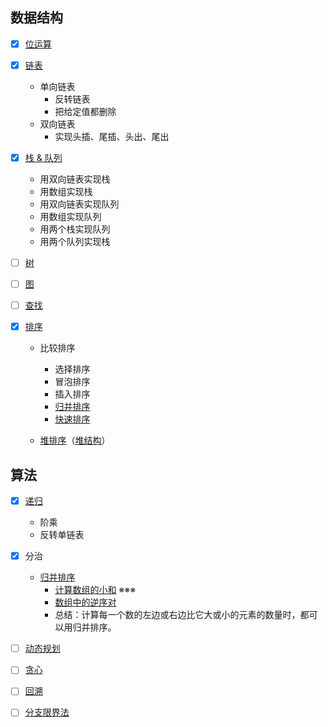 ## 数据结构

- [x] [位运算](bitwise.go)

- [x] [链表](linked_list.go)
  - 单向链表
    - 反转链表
    - 把给定值都删除
  - 双向链表
    - 实现头插、尾插、头出、尾出
  
- [x] [栈 & 队列](stack_queue.go)
  - 用双向链表实现栈
  - 用数组实现栈
  - 用双向链表实现队列
  - 用数组实现队列
  - 用两个栈实现队列
  - 用两个队列实现栈
  
- [ ] [树]()

- [ ] [图]()

- [ ] [查找]()

- [x] [排序](comparison_sort.go)

  - 比较排序
    - 选择排序
    - 冒泡排序
    - 插入排序
    - [归并排序](merge_sort.go)
    - [快速排序](quick_sort.go)
  
  - [堆排序](heap_sort.go)（[堆结构](heap_structure.go)）
  
## 算法

- [x] [递归](recursion.go)
  - 阶乘
  - 反转单链表
  
- [x] 分治
  - [归并排序](merge_sort.go)
    - [计算数组的小和](small_sum.go) ※※※
    - [数组中的逆序对](reverse_pair.go)
    - 总结：计算每一个数的左边或右边比它大或小的元素的数量时，都可以用归并排序。

- [ ] [动态规划]()

- [ ] [贪心]()

- [ ] [回溯]()

- [ ] [分支限界法]()

